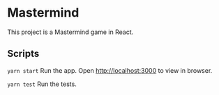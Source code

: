# Mastermind

This project is a Mastermind game in React.

## Scripts

`yarn start`
Run the app.
Open [http://localhost:3000](http://localhost:3000) to view in browser.

`yarn test`
Run the tests.
